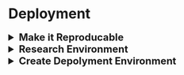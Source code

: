 <h1>Deployment</h1>

<div style="width:1000px;margin:auto">
<details><summary style='font-size:20px;font-weight:bold'>Make it Reproducable</summary></p><ul>
<li>Always remember to <b>set the SEED</b> for all environments.</li>
<li>Make sure <b>Dataset is Consistant</b> through the whole pipeline.</li>
<li>Record order of features, applied feature transformations, hyperparamters, ....</li>
</ul></p></details>
<details><summary style='font-size:20px;font-weight:bold'>Research Environment</summary></p><ul>
<li><a style="font-weight:bold"  href="./1_research_environment/02.6_ML_Pipeline_Step1-DataAnalysis.html">Data Analysis</a></li>
<li><a style="font-weight:bold"  href="./1_research_environment/02.7_ML_Pipeline_Step2-FeatureEngineering.html">Feature Engineering</a></li>
<li><a style="font-weight:bold"  href="./1_research_environment/02.8_ML_Pipeline_Step3-FeatureSelection.html">Feature Selection</a></li>
<li><a style="font-weight:bold"  href="./1_research_environment/02.9_ML_Pipeline_Step4-MachineLearningModelBuild.html">ML Building</a></li>
<li><a style="font-weight:bold"  href="./1_research_environment/02.10_ML_Pipeline-WrapUp_for_Deployment.html">Wrap up for Deployment</a></li>
</ul></p></details>

<details><summary style='font-size:20px;font-weight:bold'>Create Depolyment Environment</summary></p><ul>

<details><summary>Create Virtual Environment</summary>
inside your project, write the following:<br>
<pre><code># Create env
python -m venv &lt;name-of-env&gt;

# Activate it.
source &lt;name-of-env&gt;/bin/activate

# Install packages.
pip install ...

# Deactivate.
deactivate
</code></pre>
</details>

<details><summary>Create Requirment file</summary>
<pre><code># Create the file.
touch requirements.txt
# Then add packages manually.

# Add them automatically.
pip freeze &gt; requirements.txt

# Install libraries in requirments file.
pip install -r requirements.txt 
</code></pre>
</details>

<details><summary>Python Convetions</summary>
<pre><code># Type Hints.
import typing as t

def add_two_integers(first: int, second: t.Optional[int]=None) -&gt; int:
    """Sum two numbers"""
    result = first
    if second is not None:
        result = first + second
    return result
</code></pre>

<pre><code># Forcing Key Word Arguments (kwargs).
def my_function(*, foo):
    pass

# When calling this funciton, we have to name foo:
my_function(foo="bar")
</code></pre>
</details>

<details><summary>Add your ML pipeline</summary>
Make sure to follow the commit from this <a href="https://github.com/MosaabMuhammed/deploying-machine-learning-models/tree/53bc67c6a94e01f3fdaf05cbfa2b49465a0c7a1f">link</a> and make sure to make them 2 folders together with the same name.
<pre><code># Add your pipeline package to PYTHONPATH
$ export PYTHONPATH="$PYTHONPATH:path/to/your/pipeline/first_package_folder_name/"
</code></pre>
</details>

<details><summary>Add Tests</summary>
Make sure to follow the commit from this <a href="https://github.com/MosaabMuhammed/deploying-machine-learning-models/tree/53bc67c6a94e01f3fdaf05cbfa2b49465a0c7a1f">link</a>
<pre><code>
$ pytest packages/regression_model/tests -W ignore:DeprecationWarning
</code></pre>

<pre><code># Example of test function
import math

from regression_model.predict import make_prediction
from regression_model.processing.data_management import load_dataset

def test_make_single_prediction():
    # Given
    test_data = load_dataset(file_name='test.csv')
    single_test_json = test_data[0:1].to_json(orient='records')

    # When
    subject = make_prediction(input_data=single_test_json)

    # Then
    assert subject is not None
    assert isinstance(subject.get("predictions")[0], float)
    assert math.ceil(subject.get("predictions")[0]) == 112476
</code></pre>
</details>

<details><summary>Add Emojis to your git commits [side-note]</summary>
Check <a herf="https://gist.github.com/parmentf/035de27d6ed1dce0b36a">possible emojis</a>
<pre><code># First install emojify to allow emojis in the terminal.
$ sudo sh -c "curl https://raw.githubusercontent.com/mrowa44/emojify/master/emojify -o /usr/local/bin/emojify && chmod +x /usr/local/bin/emojify"

# Add commit
git commit -am ":tada: Initial Commit :tada:"

# Show emojis in the terminal
git log --oneline --color | emojify | less -r
git log | emojify
</code></pre>
</details>

<details><summary>Version</summary>
<pre><code>3.1.12
Major.Minor.Batch
</code></pre>
</details>

<details><summary>Package your code</summary>
Make sure to create the following files:<ul>
<li>MANIFEST.in: contains which files to be included in the package</li>
<li>requirements.txt</li>
<li>setup.py</li>
<li>README.md</li></ul>
<pre><code># Then write the following commands.
# This command to install the requirements.
pip install -r packages/regression_model/requirements.txt

# Then create the distribution & wheel.
python packages/regression_model/setup.py sdist bdist_wheel

# Then pip install your package locally, to see if working.
pip install -e packages/regression_model
</code></pre>
</details>

</ul></p></details>
</div>